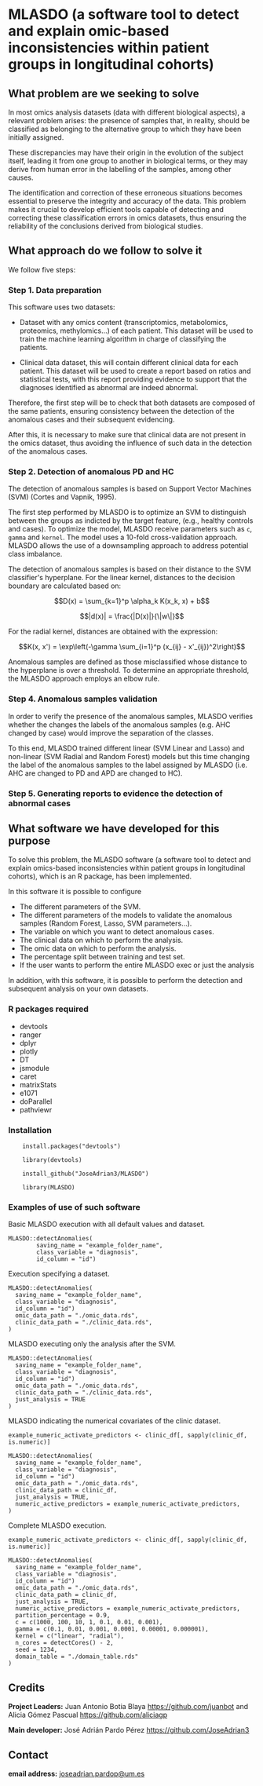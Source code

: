 # MLASDO (a software tool to detect and explain omic-based inconsistencies within patient groups in longitudinal cohorts)

## What problem are we seeking to solve

In most omics analysis datasets (data with different biological aspects), a relevant problem arises: the presence of samples that, in reality, should be classified as belonging to the alternative group to which they have been initially assigned.

These discrepancies may have their origin in the evolution of the subject itself, leading it from one group to another in biological terms, or they may derive from human error in the labelling of the samples, among other causes.

The identification and correction of these erroneous situations becomes essential to preserve the integrity and accuracy of the data. This problem makes it crucial to develop efficient tools capable of detecting and correcting these classification errors in omics datasets, thus ensuring the reliability of the conclusions derived from biological studies.

## What approach do we follow to solve it

We follow five steps:

### Step 1. Data preparation

This software uses two datasets: 

- Dataset with any omics content (transcriptomics, metabolomics, proteomics, methylomics...) of each patient. This dataset will be used to train the machine learning algorithm in charge of classifying the patients.

- Clinical data dataset, this will contain different clinical data for each patient. This dataset will be used to create a report based on ratios and statistical tests, with this report providing evidence to support that the diagnoses identified as abnormal are indeed abnormal.

Therefore, the first step will be to check that both datasets are composed of the same patients, ensuring consistency between the detection of the anomalous cases and their subsequent evidencing.

After this, it is necessary to make sure that clinical data are not present in the omics dataset, thus avoiding the influence of such data in the detection of the anomalous cases. 

### Step 2. Detection of anomalous PD and HC

The detection of anomalous samples is based on Support Vector Machines (SVM) (Cortes and Vapnik, 1995).

The first step performed by MLASDO is to optimize an SVM to distinguish between the groups as indicted by the target feature, (e.g., healthy controls and cases). To optimize the model, MLASDO receive parameters such as ```c```, ```gamma``` and ```kernel```. The model uses a 10-fold cross-validation approach. MLASDO allows the use of a downsampling approach to address potential class imbalance.

The detection of anomalous samples is based on their distance to the SVM classifier's hyperplane. For the linear kernel, distances to the decision boundary are calculated based on:

$$D(x) = \sum_{k=1}^p \alpha_k K(x_k, x) + b$$

$$|d(x)| = \frac{|D(x)|}{\|w\|}$$

For the radial kernel, distances are obtained with the expression:

$$K(x, x') = \exp\left(-\gamma \sum_{i=1}^p (x_{ij} - x'_{ij})^2\right)$$

Anomalous samples are defined as those misclassified whose distance to the hyperplane is over a threshold. To determine an appropriate threshold, the MLASDO approach employs an elbow rule.

### Step 4. Anomalous samples validation

In order to verify the presence of the anomalous samples, MLASDO verifies whether the changes the labels of the anomalous samples (e.g. AHC changed by case) would improve the separation of the classes. 

To this end, MLASDO trained different linear (SVM Linear and Lasso) and non-linear (SVM Radial and Random Forest) models but this time changing the label of the anomalous samples to the label assigned by MLASDO (i.e. AHC are changed to PD and APD are changed to HC).

### Step 5. Generating reports to evidence the detection of abnormal cases



## What software we have developed for this purpose

To solve this problem, the MLASDO software (a software tool to detect and explain omics-based inconsistencies within patient groups in longitudinal cohorts), which is an R package, has been implemented.

In this software it is possible to configure
- The different parameters of the SVM.
- The different parameters of the models to validate the anomalous samples (Random Forest, Lasso, SVM parameters...).
- The variable on which you want to detect anomalous cases.
- The clinical data on which to perform the analysis.
- The omic data on which to perform the analysis. 
- The percentage split between training and test set.
- If the user wants to perform the entire MLASDO exec or just the analysis

In addition, with this software, it is possible to perform the detection and subsequent analysis on your own datasets.

### R packages required
- devtools
- ranger
- dplyr
- plotly
- DT
- jsmodule
- caret
- matrixStats
- e1071
- doParallel
- pathviewr

### Installation
```
    install.packages("devtools")
 
    library(devtools)

    install_github("JoseAdrian3/MLASDO")

    library(MLASDO)
```

### Examples of use of such software

Basic MLASDO execution with all default values and dataset.
```
MLASDO::detectAnomalies(
        saving_name = "example_folder_name", 
        class_variable = "diagnosis", 
        id_column = "id")
```

Execution specifying a dataset.
```
MLASDO::detectAnomalies(
  saving_name = "example_folder_name", 
  class_variable = "diagnosis", 
  id_column = "id")
  omic_data_path = "./omic_data.rds",
  clinic_data_path = "./clinic_data.rds",
)
```

MLASDO executing only the analysis after the SVM.
```
MLASDO::detectAnomalies(
  saving_name = "example_folder_name", 
  class_variable = "diagnosis", 
  id_column = "id")
  omic_data_path = "./omic_data.rds",
  clinic_data_path = "./clinic_data.rds",
  just_analysis = TRUE
)
```

MLASDO indicating the numerical covariates of the clinic dataset.
```
example_numeric_activate_predictors <- clinic_df[, sapply(clinic_df, is.numeric)]

MLASDO::detectAnomalies(
  saving_name = "example_folder_name", 
  class_variable = "diagnosis", 
  id_column = "id")
  omic_data_path = "./omic_data.rds",
  clinic_data_path = clinic_df,
  just_analysis = TRUE,
  numeric_active_predictors = example_numeric_activate_predictors,
)
```

Complete MLASDO execution.
```
example_numeric_activate_predictors <- clinic_df[, sapply(clinic_df, is.numeric)]

MLASDO::detectAnomalies(
  saving_name = "example_folder_name", 
  class_variable = "diagnosis", 
  id_column = "id")
  omic_data_path = "./omic_data.rds",
  clinic_data_path = clinic_df,
  just_analysis = TRUE,
  numeric_active_predictors = example_numeric_activate_predictors,
  partition_percentage = 0.9,
  c = c(1000, 100, 10, 1, 0.1, 0.01, 0.001),
  gamma = c(0.1, 0.01, 0.001, 0.0001, 0.00001, 0.000001),
  kernel = c("linear", "radial"),
  n_cores = detectCores() - 2,
  seed = 1234,
  domain_table = "./domain_table.rds"
)
```

## Credits
**Project Leaders:** Juan Antonio Botia Blaya https://github.com/juanbot and Alicia Gómez Pascual https://github.com/aliciagp

**Main developer:** José Adrián Pardo Pérez https://github.com/JoseAdrian3

## Contact
**email address:** joseadrian.pardop@um.es
